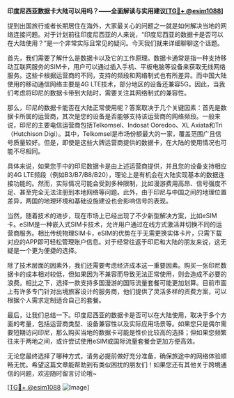 **印度尼西亚数据卡大陆可以用吗？——全面解读与实用建议[[TG💪+ @esim1088](https://t.me/s/esim1088)]**

提到出国旅行或者长期居住在海外，大家最关心的问题之一就是如何解决当地的网络连接问题。对于计划前往印度尼西亚的人来说，“印度尼西亚的数据卡是否可以在大陆使用？”是一个非常实际且常见的疑问。今天我们就来详细聊聊这个话题。

首先，我们需要了解什么是数据卡以及它的工作原理。数据卡通常是指一种支持移动互联网服务的SIM卡，用户可以通过插入手机、平板电脑等设备来获取无线网络服务。这些卡根据运营商的不同，支持的频段和网络制式也有所差异。而中国大陆使用的移动通信网络主要是4G LTE技术，部分地区的设备还兼容5G。因此，当我们考虑将印尼的数据卡带到大陆时，需要关注其网络制式的兼容性。

那么，印尼的数据卡能否在大陆正常使用呢？答案取决于几个关键因素：首先是数据卡所属的运营商，其次是您的设备是否能够支持该运营商的网络频段。一般来说，印尼的主要电信运营商包括Telkomsel、Indosat Ooredoo、XL Axiata和Tri（Hutchison Digi）。其中，Telkomsel是市场份额最大的一家，覆盖范围广且信号质量较好。但是，即使是这些大牌运营商提供的数据卡，在大陆的使用情况也可能不尽相同。

具体来说，如果您手中的印尼数据卡是由上述运营商提供，并且您的设备支持相应的4G LTE频段（例如B3/B7/B8/B20），理论上是有机会在大陆实现基本的数据连接功能的。然而，实际情况可能会受到多种限制，比如漫游费用高昂、信号强度不足、甚至完全无法注册到本地网络等问题。此外，由于印尼与中国之间的地理位置差异，两国的地理环境和基础设施建设也会影响信号的表现。

当然，随着技术的进步，现在市场上已经出现了不少新型解决方案，比如eSIM卡。eSIM是一种嵌入式SIM卡技术，允许用户通过在线方式激活并切换不同的运营商服务。相比传统物理SIM卡，eSIM的优势在于无需更换实体卡片，只需下载对应的APP即可轻松管理账户信息。对于经常往返于印尼和大陆的朋友来说，这无疑是一个更为便捷的选择。

除了技术层面的因素外，我们还需要考虑经济成本这一重要因素。购买一张印尼数据卡的成本相对较低，但如果因为不兼容而导致无法正常使用，则会造成不必要的浪费。相比之下，选择一款支持多国漫游的国际流量套餐可能更加划算。目前市面上有许多专门针对出境旅客设计的服务商，他们提供了灵活多样的资费方案，可以根据个人需求定制适合自己的套餐。

最后，让我们总结一下。印度尼西亚的数据卡是否可以在大陆使用，取决于多个方面的考量，包括运营商类型、设备兼容性以及实际应用场景等。如果您只是偶尔需要短期访问印尼，那么购买当地的数据卡可能是性价比较高的选择；但如果您频繁往来于两地之间，或许尝试使用eSIM或国际流量套餐会更加方便高效。

无论您最终选择了哪种方式，请务必提前做好充分准备，确保旅途中的网络体验顺畅无忧。希望这篇文章能帮助到有类似困扰的朋友们！如果您还有其他关于跨境通信的问题，欢迎随时留言讨论哦~

[[TG💪+ @esim1088](https://t.me/s/esim1088) ![Image](https://i.postimg.cc/4NQfJmqS/Snipaste-2025-05-13-00-14-12.png)]